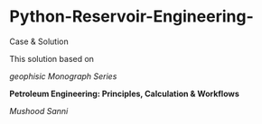 # Python-Reservoir-Engineering-
Case &amp; Solution

This solution based on

_geophisic Monograph Series_

__Petroleum Engineering: Principles, Calculation & Workflows__

_Mushood Sanni_
